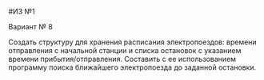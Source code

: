 #ИЗ №1

Вариант № 8 

Создать структуру для хранения расписания электропоездов: времени отправления с начальной станции и списка остановок с указанием времени прибытия/отправления. Составить с ее использованием программу поиска ближайшего электропоезда до заданной остановки.
